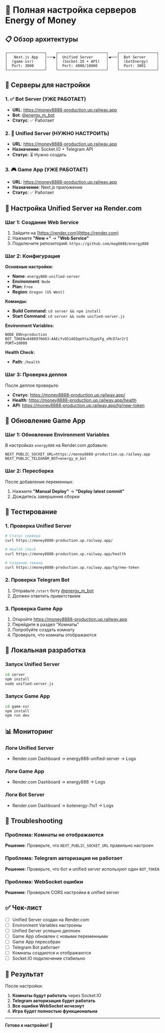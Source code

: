 # 🚀 Полная настройка серверов Energy of Money

## 📋 Обзор архитектуры

```
┌─────────────────┐    ┌──────────────────────┐    ┌─────────────────┐
│   Next.js App   │───▶│  Unified Server      │◀───│  Bot Server     │
│  (game-ssr)     │    │  (Socket.IO + API)   │    │  (botEnergy)    │
│  Port: 3000     │    │  Port: 4000/10000    │    │  Port: 3001     │
└─────────────────┘    └──────────────────────┘    └─────────────────┘
```

## 🎯 Серверы для настройки

### 1. ✅ Bot Server (УЖЕ РАБОТАЕТ)
- **URL**: https://money8888-production.up.railway.app
- **Bot**: [@energy_m_bot](https://t.me/energy_m_bot)
- **Статус**: ✅ Работает

### 2. 🔧 Unified Server (НУЖНО НАСТРОИТЬ)
- **URL**: https://money8888-production.up.railway.app
- **Назначение**: Socket.IO + Telegram API
- **Статус**: ⏳ Нужно создать

### 3. 🎮 Game App (УЖЕ РАБОТАЕТ)
- **URL**: https://money8888-production.up.railway.app
- **Назначение**: Next.js приложение
- **Статус**: ✅ Работает

## 🔧 Настройка Unified Server на Render.com

### Шаг 1: Создание Web Service

1. Зайдите на [https://render.com](https://render.com)
2. Нажмите **"New +"** → **"Web Service"**
3. Подключите репозиторий: `https://github.com/mag8888/energy888`

### Шаг 2: Конфигурация

**Основные настройки:**
- **Name**: `energy888-unified-server`
- **Environment**: `Node`
- **Plan**: `Free`
- **Region**: `Oregon (US West)`

**Команды:**
- **Build Command**: `cd server && npm install`
- **Start Command**: `cd server && node unified-server.js`

**Environment Variables:**
```
NODE_ENV=production
BOT_TOKEN=8480976603:AAEcYvQ51AEQqeVtaJDypGfg_xMcO7ar2rI
PORT=10000
```

**Health Check:**
- **Path**: `/health`

### Шаг 3: Проверка деплоя

После деплоя проверьте:
- **Статус**: https://money8888-production.up.railway.app/
- **Health**: https://money8888-production.up.railway.app/health
- **API**: https://money8888-production.up.railway.app/tg/new-token

## 🔗 Обновление Game App

### Шаг 1: Обновление Environment Variables

В настройках `energy888` на Render.com добавьте:
```
NEXT_PUBLIC_SOCKET_URL=https://money8888-production.up.railway.app
NEXT_PUBLIC_TELEGRAM_BOT=energy_m_bot
```

### Шаг 2: Пересборка

После добавления переменных:
1. Нажмите **"Manual Deploy"** → **"Deploy latest commit"**
2. Дождитесь завершения сборки

## 🧪 Тестирование

### 1. Проверка Unified Server
```bash
# Статус сервера
curl https://money8888-production.up.railway.app/

# Health check
curl https://money8888-production.up.railway.app/health

# Создание токена
curl https://money8888-production.up.railway.app/tg/new-token
```

### 2. Проверка Telegram Bot
1. Отправьте `/start` боту [@energy_m_bot](https://t.me/energy_m_bot)
2. Должен ответить приветствием

### 3. Проверка Game App
1. Откройте https://money8888-production.up.railway.app
2. Перейдите в раздел "Комнаты"
3. Попробуйте создать комнату
4. Проверьте, что комнаты отображаются

## 🔧 Локальная разработка

### Запуск Unified Server
```bash
cd server
npm install
node unified-server.js
```

### Запуск Game App
```bash
cd game-ssr
npm install
npm run dev
```

## 📊 Мониторинг

### Логи Unified Server
- Render.com Dashboard → energy888-unified-server → Logs

### Логи Game App
- Render.com Dashboard → energy888 → Logs

### Логи Bot Server
- Render.com Dashboard → botenergy-7to1 → Logs

## 🚨 Troubleshooting

### Проблема: Комнаты не отображаются
**Решение**: Проверьте, что `NEXT_PUBLIC_SOCKET_URL` правильно настроен

### Проблема: Telegram авторизация не работает
**Решение**: Проверьте, что бот и unified server используют один `BOT_TOKEN`

### Проблема: WebSocket ошибки
**Решение**: Проверьте CORS настройки в unified server

## ✅ Чек-лист

- [ ] Unified Server создан на Render.com
- [ ] Environment Variables настроены
- [ ] Unified Server успешно деплоен
- [ ] Game App обновлен с новыми переменными
- [ ] Game App пересобран
- [ ] Telegram Bot работает
- [ ] Комнаты создаются и отображаются
- [ ] Socket.IO подключение стабильно

## 🎉 Результат

После настройки:
1. **Комнаты будут работать** через Socket.IO
2. **Telegram авторизация будет работать**
3. **Все ошибки WebSocket исчезнут**
4. **Игра будет полностью функциональна**

---
**Готово к настройке! 🚀**
